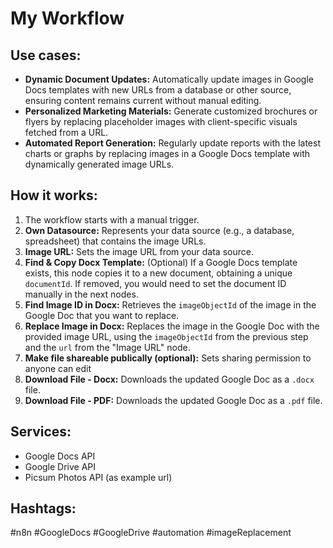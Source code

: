 # My Workflow

## Use cases:

- **Dynamic Document Updates:** Automatically update images in Google Docs templates with new URLs from a database or other source, ensuring content remains current without manual editing.
- **Personalized Marketing Materials:** Generate customized brochures or flyers by replacing placeholder images with client-specific visuals fetched from a URL.
- **Automated Report Generation:**  Regularly update reports with the latest charts or graphs by replacing images in a Google Docs template with dynamically generated image URLs.

## How it works:

1.  The workflow starts with a manual trigger.
2.  **Own Datasource:** Represents your data source (e.g., a database, spreadsheet) that contains the image URLs.
3.  **Image URL:** Sets the image URL from your data source.
4.  **Find & Copy Docx Template:** (Optional) If a Google Docs template exists, this node copies it to a new document, obtaining a unique `documentId`. If removed, you would need to set the document ID manually in the next nodes.
5.  **Find Image ID in Docx:**  Retrieves the `imageObjectId` of the image in the Google Doc that you want to replace.
6.  **Replace Image in Docx:** Replaces the image in the Google Doc with the provided image URL, using the `imageObjectId` from the previous step and the `url` from the "Image URL" node.
7.  **Make file shareable publically (optional):** Sets sharing permission to anyone can edit
8.  **Download File - Docx:** Downloads the updated Google Doc as a `.docx` file.
9.  **Download File - PDF:** Downloads the updated Google Doc as a `.pdf` file.

## Services:

*   Google Docs API
*   Google Drive API
*   Picsum Photos API (as example url)

## Hashtags:

#n8n #GoogleDocs #GoogleDrive #automation #imageReplacement
